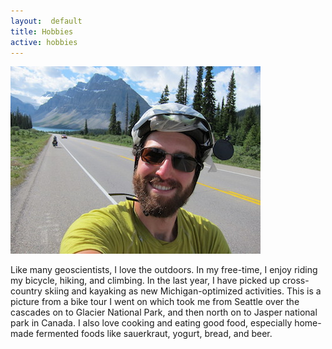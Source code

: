 ```yaml
---
layout:  default
title: Hobbies
active: hobbies
---
```


<div class="floatleft" markdown="1">
<img src="images/BikeHeadShot.jpg" alt="Bicycle Touring in the Canadian Rockies" width="400">
</div>

Like many geoscientists, I love the outdoors.
In my free-time, I enjoy riding my bicycle, hiking, and climbing.
In the last year, I have picked up cross-country skiing and kayaking as new Michigan-optimized activities.
This is a picture from a bike tour I went on which took me from Seattle over the cascades on to Glacier National Park, and then north on to Jasper national park in Canada.
I also love cooking and eating good food, especially home-made fermented foods like sauerkraut, yogurt, bread, and beer.

<div class="clear"> </div>
